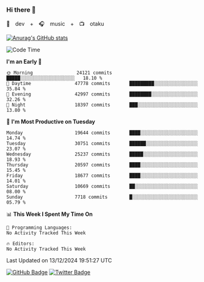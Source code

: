 ### Hi there 👋

🚀　dev　+　🎧　music　+　📺　otaku


[![Anurag's GitHub stats](https://github-readme-stats.vercel.app/api?username=koheitasaka&count_private=true&show_icons=true&theme=monokai)](https://github.com/koheitasaka/github-readme-stats)

<!--START_SECTION:waka-->
![Code Time](http://img.shields.io/badge/Code%20Time-1%2C161%20hrs%2023%20mins-blue)

**I'm an Early 🐤** 

```text
🌞 Morning                24121 commits       █████░░░░░░░░░░░░░░░░░░░░   18.10 % 
🌆 Daytime                47778 commits       █████████░░░░░░░░░░░░░░░░   35.84 % 
🌃 Evening                42997 commits       ████████░░░░░░░░░░░░░░░░░   32.26 % 
🌙 Night                  18397 commits       ███░░░░░░░░░░░░░░░░░░░░░░   13.80 % 
```
📅 **I'm Most Productive on Tuesday** 

```text
Monday                   19644 commits       ████░░░░░░░░░░░░░░░░░░░░░   14.74 % 
Tuesday                  30751 commits       ██████░░░░░░░░░░░░░░░░░░░   23.07 % 
Wednesday                25237 commits       █████░░░░░░░░░░░░░░░░░░░░   18.93 % 
Thursday                 20597 commits       ████░░░░░░░░░░░░░░░░░░░░░   15.45 % 
Friday                   18677 commits       ████░░░░░░░░░░░░░░░░░░░░░   14.01 % 
Saturday                 10669 commits       ██░░░░░░░░░░░░░░░░░░░░░░░   08.00 % 
Sunday                   7718 commits        █░░░░░░░░░░░░░░░░░░░░░░░░   05.79 % 
```


📊 **This Week I Spent My Time On** 

```text
💬 Programming Languages: 
No Activity Tracked This Week

🔥 Editors: 
No Activity Tracked This Week
```


 Last Updated on 13/12/2024 19:51:27 UTC
<!--END_SECTION:waka-->

[![GitHub Badge](https://img.shields.io/badge/GitHub-100000?style=for-the-badge&logo=github&logoColor=white)](https://github.com/koheitasaka)
[![Twitter Badge](https://img.shields.io/badge/Twitter-1DA1F2?style=for-the-badge&logo=twitter&logoColor=white)](https://twitter.com/sleep_asleep_)
